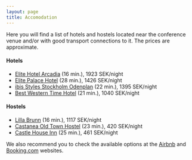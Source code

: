 ```yaml
---
layout: page
title: Accomodation
---
```


Here you will find a list of hotels and hostels located near the conference venue and/or with good transport connections to it. The prices are approximate.


#### Hotels

* [Elite Hotel Arcadia](https://www.elite.se/en/hotels/stockholm/elite-hotel-arcadia-stockholm/) (16 min.), 1923 SEK/night
* [Elite Palace Hotel](https://www.elite.se/hotell/stockholm/) (28 min.), 1426 SEK/night
* [ibis Styles Stockholm Odenplan](https://all.accor.com/hotel/8774/index.en.shtml) (22 min.), 1395 SEK/night
* [Best Western Time Hotel](https://www.timehotel.se/) (21 min.), 1040 SEK/night


#### Hostels

* [Lilla Brunn](https://www.lillabrunn.se/) (16 min.), 1117 SEK/night
* [Castanea Old Town Hostel](https://castaneahostel.com/en/) (23 min.), 420 SEK/night
* [Castle House Inn](https://www.booking.com/hotel/se/urban-hostel-gamla-stan.html?lang=xu) (25 min.), 461 SEK/night


We also recommend you to check the available options at the [Airbnb](https://www.airbnb.se/stockholm-sweden/stays) and [Booking.com](https://www.booking.com/index.en-gb.html) websites.

&nbsp;

&nbsp;

&nbsp;